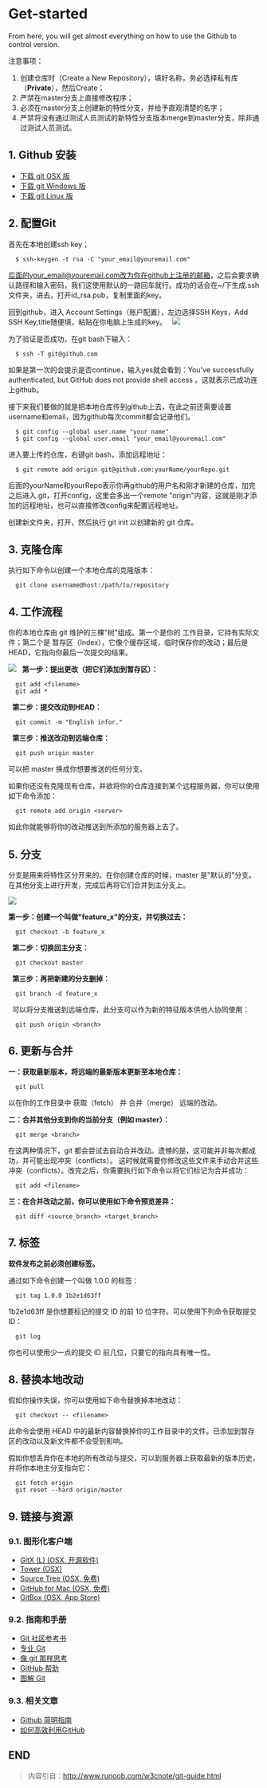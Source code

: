 # Get-started

From here, you will get almost everything on how to use the Github to control version.

注意事项：
1. 创建仓库时（Create a New Repository），填好名称，务必选择私有库（**Private**），然后Create；
2. 严禁在master分支上直接修改程序；
3. 必须在master分支上创建新的特性分支，并给予直观清楚的名字；
4. 严禁将没有通过测试人员测试的新特性分支版本merge到master分支，除非通过测试人员测试。
 
## 1. Github 安装
- [下载 git OSX 版](http://code.google.com/p/git-osx-installer/downloads/list?can=3)
- [下载 git Windows 版](http://msysgit.github.io/)
- [下载 git Linux 版](http://book.git-scm.com/2_installing_git.html)

## 2. 配置Git
首先在本地创建ssh key；

```
  $ ssh-keygen -t rsa -C "your_email@youremail.com"
```

后面的your_email@youremail.com改为你在github上注册的邮箱，之后会要求确认路径和输入密码，我们这使用默认的一路回车就行。成功的话会在~/下生成.ssh文件夹，进去，打开id_rsa.pub，复制里面的key。

回到github，进入 Account Settings（账户配置），左边选择SSH Keys，Add SSH Key,title随便填，粘贴在你电脑上生成的key。
 
![](http://www.runoob.com/wp-content/uploads/2014/05/github-account.jpg)

为了验证是否成功，在git bash下输入：

```
  $ ssh -T git@github.com
```

如果是第一次的会提示是否continue，输入yes就会看到：You've successfully authenticated, but GitHub does not provide shell access 。这就表示已成功连上github。

接下来我们要做的就是把本地仓库传到github上去，在此之前还需要设置username和email，因为github每次commit都会记录他们。

```
  $ git config --global user.name "your name"
  $ git config --global user.email "your_email@youremail.com"
```

进入要上传的仓库，右键git bash，添加远程地址：

```
  $ git remote add origin git@github.com:yourName/yourRepo.git
```

后面的yourName和yourRepo表示你再github的用户名和刚才新建的仓库，加完之后进入.git，打开config，这里会多出一个remote "origin"内容，这就是刚才添加的远程地址，也可以直接修改config来配置远程地址。

创建新文件夹，打开，然后执行 git init 以创建新的 git 仓库。

## 3. 克隆仓库
执行如下命令以创建一个本地仓库的克隆版本：

```
  git clone username@host:/path/to/repository
```

## 4. 工作流程
你的本地仓库由 git 维护的三棵"树"组成。第一个是你的 工作目录，它持有实际文件；第二个是 暂存区（Index），它像个缓存区域，临时保存你的改动；最后是 HEAD，它指向你最后一次提交的结果。

![](http://www.runoob.com/wp-content/uploads/2014/05/trees.png)
 
**第一步：提出更改（把它们添加到暂存区）：**
```
  git add <filename>
  git add *
```
 
**第二步：提交改动到HEAD：**
 
```
  git commit -m "English infor."
```
 
**第三步：推送改动到远端仓库：**
 
```
  git push origin master
```

可以把 master 换成你想要推送的任何分支。

如果你还没有克隆现有仓库，并欲将你的仓库连接到某个远程服务器，你可以使用如下命令添加：

```
  git remote add origin <server>
```

如此你就能够将你的改动推送到所添加的服务器上去了。

## 5. 分支
分支是用来将特性区分开来的。在你创建仓库的时候，master 是"默认的"分支。在其他分支上进行开发，完成后再将它们合并到主分支上。

![](http://www.runoob.com/wp-content/uploads/2014/05/branches.png)

**第一步：创建一个叫做"feature_x"的分支，并切换过去：**
 
```
  git checkout -b feature_x
```
 
**第二步：切换回主分支：**
 
```
  git checkout master
```
 
**第三步：再把新建的分支删掉：**
 
```
  git branch -d feature_x
```
 
可以将分支推送到远端仓库，此分支可以作为新的特征版本供他人协同使用：
 
```
  git push origin <branch>
```

## 6. 更新与合并
**一：获取最新版本，将远端的最新版本更新至本地仓库：**

```
  git pull
```

以在你的工作目录中 获取（fetch） 并 合并（merge） 远端的改动。

**二：合并其他分支到你的当前分支（例如 master）：**
 
```
  git merge <branch>
```

在这两种情况下，git 都会尝试去自动合并改动。遗憾的是，这可能并非每次都成功，并可能出现冲突（conflicts）。 这时候就需要你修改这些文件来手动合并这些冲突（conflicts）。改完之后，你需要执行如下命令以将它们标记为合并成功：

```
  git add <filename>
```

**三：在合并改动之前，你可以使用如下命令预览差异：**
 
```
  git diff <source_branch> <target_branch>
```

## 7. 标签
**软件发布之前必须创建标签。**

通过如下命令创建一个叫做 1.0.0 的标签：
 
```
  git tag 1.0.0 1b2e1d63ff
```

1b2e1d63ff 是你想要标记的提交 ID 的前 10 位字符。可以使用下列命令获取提交 ID：

```
  git log
```

你也可以使用少一点的提交 ID 前几位，只要它的指向具有唯一性。

## 8. 替换本地改动
假如你操作失误，你可以使用如下命令替换掉本地改动：

```
  git checkout -- <filename>
```

此命令会使用 HEAD 中的最新内容替换掉你的工作目录中的文件。已添加到暂存区的改动以及新文件都不会受到影响。

假如你想丢弃你在本地的所有改动与提交，可以到服务器上获取最新的版本历史，并将你本地主分支指向它：

```
  git fetch origin
  git reset --hard origin/master
```

## 9. 链接与资源
### 9.1. 图形化客户端
- [GitX (L) (OSX, 开源软件)](http://gitx.laullon.com/)
- [Tower (OSX)](http://www.git-tower.com/)
- [Source Tree (OSX, 免费)](http://www.sourcetreeapp.com/)
- [GitHub for Mac (OSX, 免费)](http://mac.github.com/)
- [GitBox (OSX, App Store)](https://itunes.apple.com/gb/app/gitbox/id403388357?mt=12)

### 9.2. 指南和手册
- [Git 社区参考书](http://book.git-scm.com/)
- [专业 Git](http://progit.org/book/)
- [像 git 那样思考](http://think-like-a-git.net/)
- [GitHub 帮助](http://help.github.com/)
- [图解 Git](http://marklodato.github.io/visual-git-guide/index-zh-cn.html)

### 9.3. 相关文章
- [Github 简明指南](http://rogerdudler.github.io/git-guide/index.zh.html)
- [如何高效利用GitHub](http://www.yangzhiping.com/tech/github.html)

## END

> 内容引自：http://www.runoob.com/w3cnote/git-guide.html
